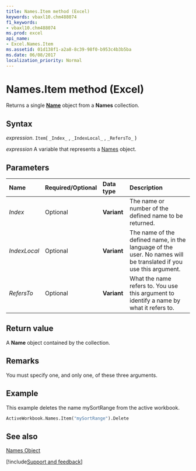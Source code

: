 ```yaml
---
title: Names.Item method (Excel)
keywords: vbaxl10.chm488074
f1_keywords:
- vbaxl10.chm488074
ms.prod: excel
api_name:
- Excel.Names.Item
ms.assetid: 01d138f1-a2a8-8c39-98f0-b953c4b3b5ba
ms.date: 06/08/2017
localization_priority: Normal
---
```



# Names.Item method (Excel)

Returns a single  **[Name](Excel.Name.md)** object from a **Names** collection.


## Syntax

_expression_. `Item`( `_Index_` , `_IndexLocal_` , `_RefersTo_` )

_expression_ A variable that represents a [Names](Excel.Names.md) object.


## Parameters



|Name|Required/Optional|Data type|Description|
|:-----|:-----|:-----|:-----|
| _Index_|Optional| **Variant**|The name or number of the defined name to be returned.|
| _IndexLocal_|Optional| **Variant**|The name of the defined name, in the language of the user. No names will be translated if you use this argument.|
| _RefersTo_|Optional| **Variant**|What the name refers to. You use this argument to identify a name by what it refers to.|

## Return value

A  **Name** object contained by the collection.


## Remarks

You must specify one, and only one, of these three arguments.


## Example

This example deletes the name mySortRange from the active workbook.


```vb
ActiveWorkbook.Names.Item("mySortRange").Delete
```


## See also


[Names Object](Excel.Names.md)

[!include[Support and feedback](~/includes/feedback-boilerplate.md)]

